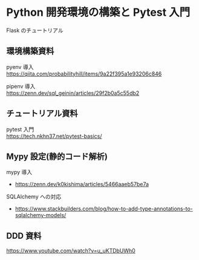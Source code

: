 # Python 開発環境の構築と Pytest 入門

Flask のチュートリアル

## 環境構築資料

pyenv 導入  
https://qiita.com/probabilityhill/items/9a22f395a1e93206c846

pipenv 導入  
https://zenn.dev/sql_geinin/articles/29f2b0a5c55db2

## チュートリアル資料

pytest 入門  
https://tech.nkhn37.net/pytest-basics/

## Mypy 設定(静的コード解析)

mypy 導入

- https://zenn.dev/k0kishima/articles/5466aaeb57be7a

SQLAlchemy への対応

- https://www.stackbuilders.com/blog/how-to-add-type-annotations-to-sqlalchemy-models/

## DDD 資料

https://www.youtube.com/watch?v=u_uKTDbUWh0
